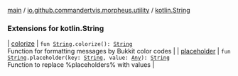 [main](../../index.md) / [io.github.commandertvis.morpheus.utility](../index.md) / [kotlin.String](./index.md)

### Extensions for kotlin.String

| [colorize](colorize.md) | `fun `[`String`](https://kotlinlang.org/api/latest/jvm/stdlib/kotlin/-string/index.html)`.colorize(): `[`String`](https://kotlinlang.org/api/latest/jvm/stdlib/kotlin/-string/index.html)<br>Function for formatting messages by Bukkit color codes |
| [placeholder](placeholder.md) | `fun `[`String`](https://kotlinlang.org/api/latest/jvm/stdlib/kotlin/-string/index.html)`.placeholder(key: `[`String`](https://kotlinlang.org/api/latest/jvm/stdlib/kotlin/-string/index.html)`, value: `[`Any`](https://kotlinlang.org/api/latest/jvm/stdlib/kotlin/-any/index.html)`): `[`String`](https://kotlinlang.org/api/latest/jvm/stdlib/kotlin/-string/index.html)<br>Function to replace %placeholders% with values |

